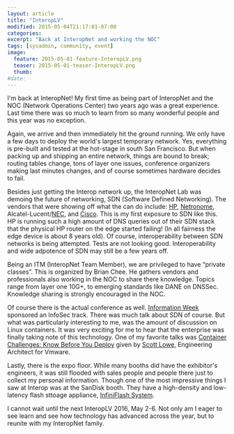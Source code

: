 ```yaml
---
layout: article
title: "InteropLV"
modified: 2015-05-04T21:17:01-07:00
categories: 
excerpt: "Back at InteropNet and working the NOC"
tags: [sysadmin, community, event]
image:
  feature: 2015-05-01-feature-InteropLV.png
  teaser: 2015-05-01-teaser-InteropLV.png
  thumb:
#date:
---
```


I'm back at InteropNet! My first time as being part of InteropNet and the NOC (Network Operations Center) two years ago was a great experience. Last time there was so much to learn from so many wonderful people and this year was no exception.

Again, we arrive and then immediately hit the ground running. We only have a few days to deploy the world's largest temporary network. Yes, everything is pre-built and tested at the hot-stage in south San Francisco. But when packing up and shipping an entire network, things are bound to break; routing tables change, tons of layer one issues, conference organizers making last minutes changes, and of course sometimes hardware decides to fail.

Besides just getting the Interop network up, the InteropNet Lab was demoing the future of networking, SDN (Software Defined Networking).  The vendors that were showing off what the can do include: [HP](http://www.hp.com/sdn), [Netronome](https://netronome.com/), Alcatel-Lucent/[NEC](http://www.necam.com/SDN/), and [Cisco](http://www.cisco.com/web/solutions/trends/sdn/index.html). This is my first exposure to SDN like this. HP is running such a high amount of DNS queries out of their SDN stack that the physical HP router on the edge started failing! (In all fairness the edge device is about 8 years old). Of course, interoperability between SDN networks is being attempted. Tests are not looking good. Interoperability and wide adpotence of SDN may still be a few years off.

Being an ITM (InteropNet Team Member), we are privileged to have “private classes”. This is organized by Brian Chee. He gathers vendors and professionals also working in the NOC to share there knowledge. Topics range from layer one 10G+, to emerging standards like DANE on DNSSec. Knowledge sharing is strongly encouraged in the NOC.

Of course there is the actual conference as well. [Information Week](http://www.informationweek.com/) sponsored an InfoSec track. There was much talk about SDN of course. But what was particularly interesting to me, was the amount of discussion on Linux containers. It was very exciting for me to hear that the enterprise was finally taking note of this technology. One of my favorite talks was [Container Challenges: Know Before You Deploy](http://www.interop.com/lasvegas/scheduler/session/container-challenges-know-before-you-deploy) given by [Scott Lowe](http://blog.scottlowe.org/), Engineering Architect for Vmware.

Lastly, there is the expo floor. While many booths did have the exhibitor's engineers, it was still flooded with sales people and people there just to collect my personal information. Though one of the most impressive things I saw at Interop was at the SanDisk booth. They have a high-density and low-latency flash sttoage appliance, [InfiniFlash System](http://www.sandisk.com/events/interop/).

I cannot wait until the next InteropLV 2016, May 2-6. Not only am I eager to see learn and see how technology has advanced across the year, but to reunite with my InteropNet family.
